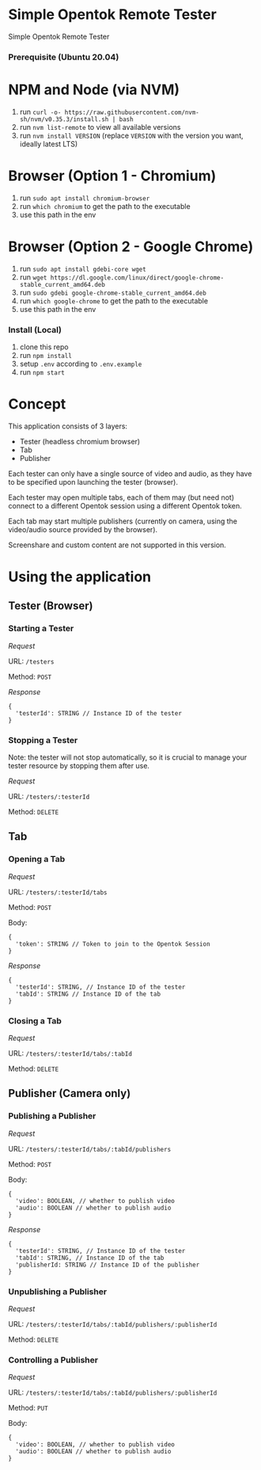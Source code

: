 # Simple Opentok Remote Tester
Simple Opentok Remote Tester

### Prerequisite (Ubuntu 20.04)
# NPM and Node (via NVM)
1. run `curl -o- https://raw.githubusercontent.com/nvm-sh/nvm/v0.35.3/install.sh | bash`
2. run `nvm list-remote` to view all available versions
3. run `nvm install VERSION` (replace `VERSION` with the version you want, ideally latest LTS)

# Browser (Option 1 - Chromium)
1. run `sudo apt install chromium-browser`
2. run `which chromium` to get the path to the executable
3. use this path in the env

# Browser (Option 2 - Google Chrome)
1. run `sudo apt install gdebi-core wget`
2. run `wget https://dl.google.com/linux/direct/google-chrome-stable_current_amd64.deb`
3. run `sudo gdebi google-chrome-stable_current_amd64.deb`
4. run `which google-chrome` to get the path to the executable
5. use this path in the env

### Install (Local)
1. clone this repo
2. run `npm install`
3. setup `.env` according to `.env.example`
4. run `npm start`

# Concept
This application consists of 3 layers:
- Tester (headless chromium browser)
- Tab
- Publisher

Each tester can only have a single source of video and audio, as they have to be specified upon launching the tester (browser).

Each tester may open multiple tabs, each of them may (but need not) connect to a different Opentok session using a different Opentok token.

Each tab may start multiple publishers (currently on camera, using the video/audio source provided by the browser).

Screenshare and custom content are not supported in this version.


# Using the application

## Tester (Browser)

### Starting a Tester
*Request*

URL: `/testers`

Method: `POST`

*Response*

```
{
  'testerId': STRING // Instance ID of the tester
}
```

### Stopping a Tester
Note: the tester will not stop automatically, so it is crucial to manage your tester resource by stopping them after use.

*Request*

URL: `/testers/:testerId`

Method: `DELETE`

## Tab

### Opening a Tab
*Request*

URL: `/testers/:testerId/tabs`

Method: `POST`

Body:

```
{
  'token': STRING // Token to join to the Opentok Session
}
```

*Response*

```
{
  'testerId': STRING, // Instance ID of the tester
  'tabId': STRING // Instance ID of the tab
}
```

### Closing a Tab
*Request*

URL: `/testers/:testerId/tabs/:tabId`

Method: `DELETE`

## Publisher (Camera only)

### Publishing a Publisher
*Request*

URL: `/testers/:testerId/tabs/:tabId/publishers`

Method: `POST`

Body:

```
{
  'video': BOOLEAN, // whether to publish video
  'audio': BOOLEAN // whether to publish audio
}
```

*Response*

```
{
  'testerId': STRING, // Instance ID of the tester
  'tabId': STRING, // Instance ID of the tab
  'publisherId: STRING // Instance ID of the publisher
}
```

### Unpublishing a Publisher
*Request*

URL: `/testers/:testerId/tabs/:tabId/publishers/:publisherId`

Method: `DELETE`

### Controlling a Publisher
*Request*

URL: `/testers/:testerId/tabs/:tabId/publishers/:publisherId`

Method: `PUT`

Body:

```
{
  'video': BOOLEAN, // whether to publish video
  'audio': BOOLEAN // whether to publish audio
}
```